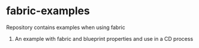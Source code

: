 fabric-examples
===============

Repository contains examples when using fabric

1. An example with fabric and blueprint properties and use in a CD process
